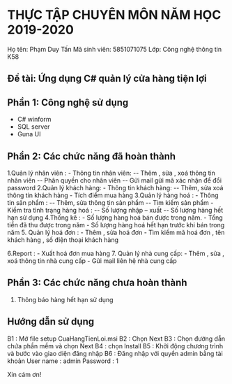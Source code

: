 # THỰC TẬP CHUYÊN MÔN NĂM HỌC 2019-2020
Họ tên:	Phạm Duy Tấn
Mã sinh viên: 5851071075
Lớp: Công nghệ thông tin K58
## Đề tài: Ứng dụng C# quản lý cửa hàng tiện lợi
## Phần 1: Công nghệ sử dụng
- C# winform
- SQL server
- Guna UI
## Phần 2: Các chức năng đã hoàn thành
1.Quản lý nhân viên :
	- Thông tin nhân viên:
		-- Thêm , sửa , xoá thông tin nhân viên
		-- Phân quyền cho nhân viên
		-- Gửi mail gửi mã xác nhận để đổi password
2.Quản lý khách hàng:
	- Thông tin khách hàng:
		-- Thêm, sửa xoá thông tin khách hàng
	- Tích điểm mua hàng 
3.Quản lý hàng hoá : 
	- Thông tin sản phẩm :
		-- Thêm, sửa thông tin sản phẩm
		-- Tìm kiếm sản phẩm
	- Kiểm tra tình trạng hàng hoá :
		-- Số lượng nhập – xuất
		-- Số lượng hàng hết hạn sử dụng 
4.Thống kê :
	- Số lượng hàng hoá bán được trong năm.
	- Tổng tiền đã thu được trong năm
	- Số lượng hàng hoá hết hạn trước khi bán trong năm
5. Quản lý hoá đơn :
	- Thêm , sửa hoá đơn
	- Tìm kiếm mã hoá đơn , tên khách hàng , số điện thoại khách hàng
	
6.Report :
	- Xuất hoá đơn mua hàng
7. Quản lý nhà cung cấp:
	- Thêm , sửa , xoá thông tin nhà cung cấp
	- Gửi mail liên hệ nhà cung cấp
## Phần 3: Các chức năng chưa hoàn thành
1. Thông báo hàng hết hạn sử dụng

## Hướng dẫn sử dụng
B1 : Mở file setup CuaHangTienLoi.msi
B2 : Chọn Next
B3 : Chọn đường dẫn chứa phần mềm và chọn Next
B4 : chọn Install
B5 : Khởi động chương trình và bước vào giao diện đăng nhập
B6 : Đăng nhập với quyền admin bằng tài khoản
User name : admin
Password : 1


Xin cám ơn!
